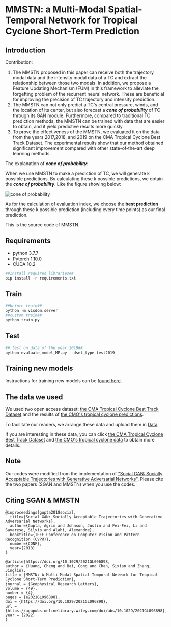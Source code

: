 # MMSTN: a Multi-Modal Spatial-Temporal Network for Tropical Cyclone Short-Term Prediction
## Introduction
Contribution:

1. The MMSTN proposed in this paper can receive both the trajectory modal data and the intensity modal data of a TC and extract the relationship between those two modals. In addition, we propose a Feature Updating Mechanism (FUM) in this framework to alleviate the forgetting problem of the recurrent neural network. These are beneficial for improving the precision of TC trajectory and intensity prediction.
2. The MMSTN can not only predict a TC's central pressure, winds, and the location of its center, but also forecast a ***cone of probability*** of TC through its GAN module. Furthermore, compared to traditional TC prediction methods, the MMSTN can be trained with data that are easier to obtain, and it yield predictive results more quickly.
3. To prove the effectiveness of the MMSTN, we evaluated it on the data from the years 2017,2018, and 2019 on the CMA Tropical Cyclone Best Track Dataset. The experimental results show that our method obtained significant improvement compared with other state-of-the-art deep learning methods.

The explanation of ***cone of probability***:

When we use MMSTN to make a prediction of TC, we will generate k possible predictions. By calculating these k possible predictions, we obtain the ***cone of probability***. Like the figure showing below: 

![***cone of probability***](https://github.com/Zjut-MultimediaPlus/MMSTN/blob/main/Data/example24.png)

As for the calculation of evaluation index, we choose the **best prediction** through these k possible prediction (including every time points) as our final prediction.

This is the source code of MMSTN.
## Requirements 
* python 3.7.7
* Pytorch 1.10.0
* CUDA 10.2
```python
##Install required libraries##
pip install -r requirements.txt
```
## Train
```python
##before train##
python -m visdom.server
##custom train##
python train.py
```
## Test
```python
## test on data of the year 2019##
python evaluate_model_ME.py --dset_type test2019
```
## Training new models
Instructions for training new models can be [found here](https://github.com/Zjut-MultimediaPlus/MMSTN/blob/main/TRAINING.md).

## The data we used
We used two open access dataset: [the CMA Tropical Cyclone Best Track Dataset](https://tcdata.typhoon.org.cn/en/zjljsjj_sm.html) 
and the results of [the CMO's tropical cyclone predictions](http://typhoon.nmc.cn/web.html).

To facilitate our readers, we arrange these data and upload them in [Data](https://github.com/Zjut-MultimediaPlus/MMSTN/tree/main/Data)

If you are interesting in these data, you can click [the CMA Tropical Cyclone Best Track Dataset](https://tcdata.typhoon.org.cn/en/zjljsjj_sm.html) and
[the CMO's tropical cyclone data](http://typhoon.nmc.cn/web.html) to obtain more details. 



## Note
Our codes were modified from the implementation of ["Social GAN: Socially Acceptable Trajectories with Generative Adversarial Networks"](https://github.com/agrimgupta92/sgan). Please cite the two papers (SGAN and MMSTN) when you use the codes.
## Citing SGAN & MMSTN
```
@inproceedings{gupta2018social,
  title={Social GAN: Socially Acceptable Trajectories with Generative Adversarial Networks},
  author={Gupta, Agrim and Johnson, Justin and Fei-Fei, Li and Savarese, Silvio and Alahi, Alexandre},
  booktitle={IEEE Conference on Computer Vision and Pattern Recognition (CVPR)},
  number={CONF},
  year={2018}
}
```

```
@article{https://doi.org/10.1029/2021GL096898,
author = {Huang, Cheng and Bai, Cong and Chan, Sixian and Zhang, Jinglin},
title = {MMSTN: A Multi-Modal Spatial-Temporal Network for Tropical Cyclone Short-Term Prediction},
journal = {Geophysical Research Letters},
volume = {49},
number = {4},
pages = {e2021GL096898},
doi = {https://doi.org/10.1029/2021GL096898},
url = {https://agupubs.onlinelibrary.wiley.com/doi/abs/10.1029/2021GL096898},
year = {2022}
}
```
